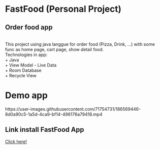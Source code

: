 <h1> FastFood (Personal Project) </h1>
<h2> Order food app </h2> <br/>
This project using java langgue for order food (Pizza, Drink, ...) with some func as home page, cart page, show detail food. <br/>
Technologies in app: <br/>
+ Java <br/>
+ View Model - Live Data <br/>
+ Room Database <br/>
+ Recycle View <br/>
<h1> Demo app </h1>
https://user-images.githubusercontent.com/71754731/186569446-8d0a90c5-1a5d-4ca9-bf14-496176a79418.mp4

## Link install FastFood App
[Click here!]("https://drive.google.com/file/d/128OHlJBbkFlXLkVsdYE0VC8FkBkwjk7u/view?usp=sharing")
